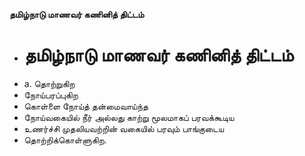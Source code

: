 **தமிழ்நாடு மாணவர் கணினித் திட்டம்**
- # தமிழ்நாடு மாணவர் கணினித் திட்டம்
- a. தொற்றுகிற
- நோய்பரப்புகிற
- கொள்ளை நோய்த் தன்மைவாய்ந்த
- நோய்வகையில் நீர் அல்லது காற்று மூலமாகப் பரவக்கூடிய
- உணர்ச்சி முதலியவற்றின் வகையில் பரவும் பாங்குடைய
- தொற்றிக்கொள்ளுகிற.

